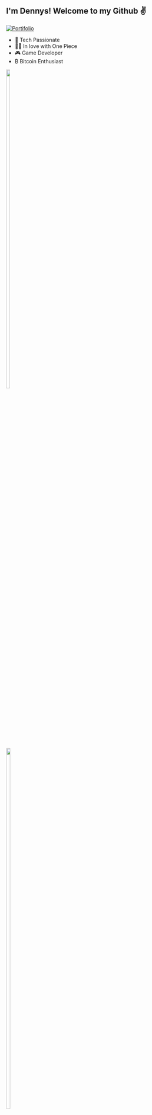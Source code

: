 ## I'm Dennys! Welcome to my Github ✌️
[![Portifolio](https://img.shields.io/website?label=dennysmvn.info&style=for-the-badge&url=https://dennysmvn.info)](https://dennysmvn.info)

- 🦾 Tech Passionate
- 🏴‍☠️ In love with One Piece
- 🎮 Game Developer 
- ₿ Bitcoin Enthusiast

<div style="display: inline-block">
  <a>
    <img width=47% src="https://github-readme-stats.vercel.app/api?username=dennysmvn&theme=dracula&show_icons=true&hide_border=true&count_private=true&include_all_commits=true"/>
    <img width=50% src="https://github-readme-streak-stats.herokuapp.com/?user=dennysmvn&theme=dracula&hide_border=true"/>
  </a>
</div>

### Some technologies I have worked with

<div style="display: inline-block">
  <img align="center" alt="NodeJS" src="https://img.shields.io/badge/Node.js-43853D?style=for-the-badge&logo=node.js&logoColor=white">
  <img align="center" alt="TypeScript" src="https://img.shields.io/badge/TypeScript-007ACC?style=for-the-badge&logo=typescript&logoColor=white">
  <img align="center" alt="Flutter" src="https://img.shields.io/badge/Flutter-02569B?style=for-the-badge&logo=flutter&logoColor=white">
  <img align="center" alt="Dart" src="https://img.shields.io/badge/Dart-0175C2?style=for-the-badge&logo=dart&logoColor=white">
  <img align="center" alt="Java" src="https://img.shields.io/badge/Java-ED8B00?style=for-the-badge&logo=openjdk&logoColor=white">
  <img align="center" alt="Scala" src="https://img.shields.io/badge/Scala-DC322F?style=for-the-badge&logo=scala&logoColor=white">
  <img align="center" alt="Go Lang" src="https://img.shields.io/badge/Go-00ADD8?style=for-the-badge&logo=go&logoColor=white">
  <img align="center" alt="C#" src="https://img.shields.io/badge/C%23-239120?style=for-the-badge&logo=c-sharp&logoColor=white">
  <img align="center" alt="Unity3D" src="https://img.shields.io/badge/Unity-100000?style=for-the-badge&logo=unity&logoColor=white">
</div>

##
I'm over **15 years of experience**, working as a **developer** and **IT manager** where I had the opportunity to work in the biggest players in the **telephony, banking and e-commerce sectors**.

Have a **Bachelor's degree in Systems and Information Technology** from FATEC and a **postgraduate degree in Games Production and Programmin**g from Senac.

I am **passionate** about the digital **game development** industry and a student of the area and market, as well as an enthusiast in disruptive technologies such as **Blockchain and Bitcoin**.
